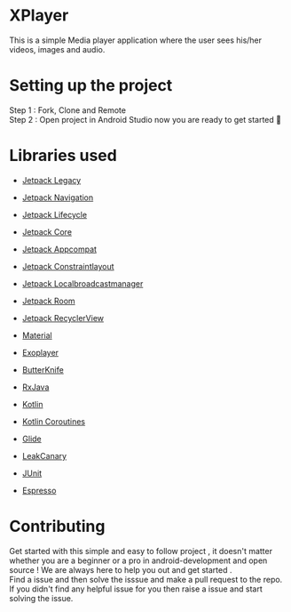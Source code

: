 # XPlayer
This is a simple Media player application where the user sees his/her videos, images and audio.


# Setting up the project
Step 1 : Fork, Clone and Remote </br>
Step 2 : Open project in Android Studio
now you are ready to get started 🎉 


# Libraries used
* [Jetpack Legacy](https://developer.android.com/jetpack/androidx/releases/legacy)
* [Jetpack Navigation](https://developer.android.com/jetpack/androidx/releases/navigation)
* [Jetpack Lifecycle](https://developer.android.com/jetpack/androidx/releases/lifecycle)
* [Jetpack Core](https://developer.android.com/jetpack/androidx/releases/core)
* [Jetpack Appcompat](https://developer.android.com/jetpack/androidx/releases/appcompat)
* [Jetpack Constraintlayout](https://developer.android.com/jetpack/androidx/releases/constraintlayout)
* [Jetpack Localbroadcastmanager](https://developer.android.com/jetpack/androidx/releases/localbroadcastmanager)
* [Jetpack Room](https://developer.android.com/jetpack/androidx/releases/room)
* [Jetpack RecyclerView](https://developer.android.com/jetpack/androidx/releases/recyclerview)
* [Material](https://material.io/develop/android/docs/getting-started)

* [Exoplayer](https://github.com/google/ExoPlayer)
* [ButterKnife](https://github.com/JakeWharton/butterknife)
* [RxJava](https://github.com/ReactiveX/RxJava)
* [Kotlin](https://kotlinlang.org/docs/reference/using-gradle.html)
* [Kotlin Coroutines](https://github.com/Kotlin/kotlinx.coroutines)
* [Glide](https://github.com/bumptech/glide)
* [LeakCanary](https://github.com/square/leakcanary)

* [JUnit](https://github.com/junit-team/junit4/wiki/Use-with-Gradle)
* [Espresso](https://developer.android.com/training/testing/espresso/setup)


# Contributing
Get started with this simple and easy to follow project , it doesn't matter whether you are a beginner or a pro in android-development and open source !
We are always here to help you out and get started . </br>
Find a issue and then solve  the isssue and make a pull request to the repo. If you didn't find any helpful issue for you then raise a issue and start solving the issue.
